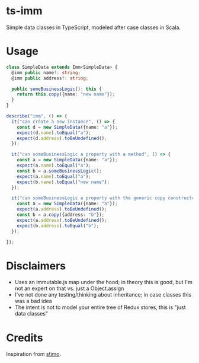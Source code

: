 
ts-imm
======

Simple data classes in TypeScript, modeled after case classes in Scala.

Usage
=====

```typescript
class SimpleData extends Imm<SimpleData> {
  @imm public name!: string;
  @imm public address?: string;

  public someBusinessLogic(): this {
    return this.copy({name: "new name"});
  }
}

describe("imm", () => {
  it("can create a new instance", () => {
    const d = new SimpleData({name: "a"});
    expect(d.name).toEqual("a");
    expect(d.address).toBeUndefined();
  });

  it("can someBusinessLogic a property with a method", () => {
    const a = new SimpleData({name: "a"});
    expect(a.name).toEqual("a");
    const b = a.someBusinessLogic();
    expect(a.name).toEqual("a");
    expect(b.name).toEqual("new name");
  });

  it("can someBusinessLogic a property with the generic copy constructor", () => {
    const a = new SimpleData({name: "a"});
    expect(a.address).toBeUndefined();
    const b = a.copy({address: "b"});
    expect(a.address).toBeUndefined();
    expect(b.address).toEqual("b");
  });

});
```

Disclaimers
===========

* Uses an immutable.js map under the hood; in theory this is good, but I'm not an expert on that vs. just a Object.assign
* I've not done any testing/thinking about inheritance; in case classes this was a bad idea
* The intent is not to model your entire tree of Redux stores, this is "just data classes"

Credits
=======

Inspiration from [stimo](https://github.com/vanmeegen/stimo).

